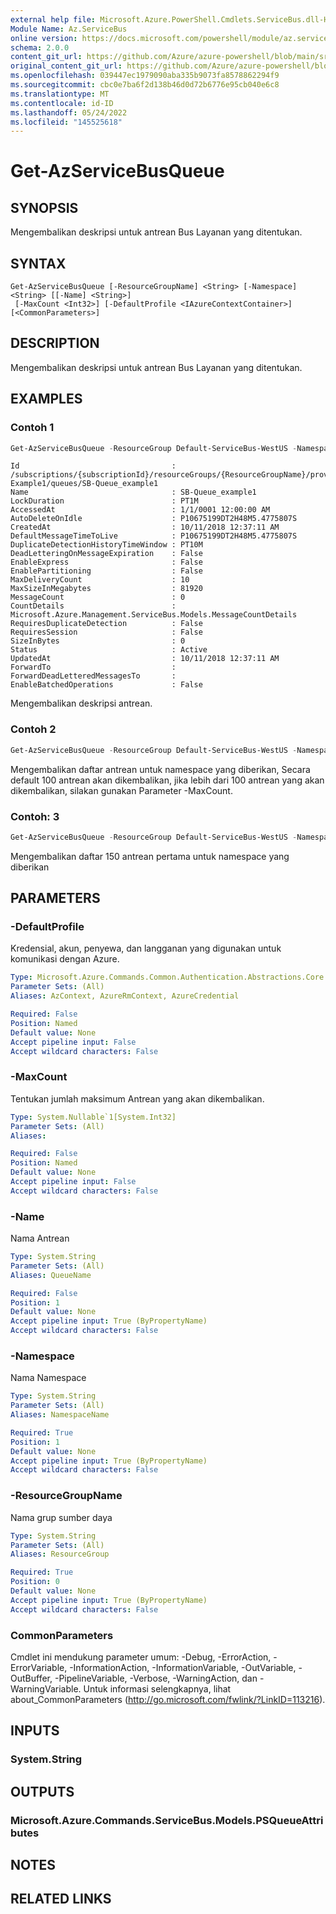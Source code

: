 ```yaml
---
external help file: Microsoft.Azure.PowerShell.Cmdlets.ServiceBus.dll-Help.xml
Module Name: Az.ServiceBus
online version: https://docs.microsoft.com/powershell/module/az.servicebus/get-azservicebusqueue
schema: 2.0.0
content_git_url: https://github.com/Azure/azure-powershell/blob/main/src/ServiceBus/ServiceBus/help/Get-AzServiceBusQueue.md
original_content_git_url: https://github.com/Azure/azure-powershell/blob/main/src/ServiceBus/ServiceBus/help/Get-AzServiceBusQueue.md
ms.openlocfilehash: 039447ec1979090aba335b9073fa8578862294f9
ms.sourcegitcommit: cbc0e7ba6f2d138b46d0d72b6776e95cb040e6c8
ms.translationtype: MT
ms.contentlocale: id-ID
ms.lasthandoff: 05/24/2022
ms.locfileid: "145525618"
---
```

# Get-AzServiceBusQueue

## SYNOPSIS
Mengembalikan deskripsi untuk antrean Bus Layanan yang ditentukan.

## SYNTAX

```
Get-AzServiceBusQueue [-ResourceGroupName] <String> [-Namespace] <String> [[-Name] <String>]
 [-MaxCount <Int32>] [-DefaultProfile <IAzureContextContainer>] [<CommonParameters>]
```

## DESCRIPTION
Mengembalikan deskripsi untuk antrean Bus Layanan yang ditentukan.

## EXAMPLES

### Contoh 1
```powershell
Get-AzServiceBusQueue -ResourceGroup Default-ServiceBus-WestUS -NamespaceName SB-Example1 -QueueName SB-Queue_example1
```

```output
Id                                  : /subscriptions/{subscriptionId}/resourceGroups/{ResourceGroupName}/providers/Microsoft.ServiceBus/namespaces/SB-Example1/queues/SB-Queue_example1
Name                                : SB-Queue_example1
LockDuration                        : PT1M
AccessedAt                          : 1/1/0001 12:00:00 AM
AutoDeleteOnIdle                    : P10675199DT2H48M5.4775807S
CreatedAt                           : 10/11/2018 12:37:11 AM
DefaultMessageTimeToLive            : P10675199DT2H48M5.4775807S
DuplicateDetectionHistoryTimeWindow : PT10M
DeadLetteringOnMessageExpiration    : False
EnableExpress                       : False
EnablePartitioning                  : False
MaxDeliveryCount                    : 10
MaxSizeInMegabytes                  : 81920
MessageCount                        : 0
CountDetails                        : Microsoft.Azure.Management.ServiceBus.Models.MessageCountDetails
RequiresDuplicateDetection          : False
RequiresSession                     : False
SizeInBytes                         : 0
Status                              : Active
UpdatedAt                           : 10/11/2018 12:37:11 AM
ForwardTo                           :
ForwardDeadLetteredMessagesTo       :
EnableBatchedOperations             : False
```

Mengembalikan deskripsi antrean.

### Contoh 2
```powershell
Get-AzServiceBusQueue -ResourceGroup Default-ServiceBus-WestUS -NamespaceName SB-Example1
```

Mengembalikan daftar antrean untuk namespace yang diberikan, Secara default 100 antrean akan dikembalikan, jika lebih dari 100 antrean yang akan dikembalikan, silakan gunakan Parameter -MaxCount.

### Contoh: 3
```powershell
Get-AzServiceBusQueue -ResourceGroup Default-ServiceBus-WestUS -NamespaceName SB-Example1 -MaxCount 150
```

Mengembalikan daftar 150 antrean pertama untuk namespace yang diberikan

## PARAMETERS

### -DefaultProfile
Kredensial, akun, penyewa, dan langganan yang digunakan untuk komunikasi dengan Azure.

```yaml
Type: Microsoft.Azure.Commands.Common.Authentication.Abstractions.Core.IAzureContextContainer
Parameter Sets: (All)
Aliases: AzContext, AzureRmContext, AzureCredential

Required: False
Position: Named
Default value: None
Accept pipeline input: False
Accept wildcard characters: False
```

### -MaxCount
Tentukan jumlah maksimum Antrean yang akan dikembalikan.

```yaml
Type: System.Nullable`1[System.Int32]
Parameter Sets: (All)
Aliases:

Required: False
Position: Named
Default value: None
Accept pipeline input: False
Accept wildcard characters: False
```

### -Name
Nama Antrean

```yaml
Type: System.String
Parameter Sets: (All)
Aliases: QueueName

Required: False
Position: 1
Default value: None
Accept pipeline input: True (ByPropertyName)
Accept wildcard characters: False
```

### -Namespace
Nama Namespace

```yaml
Type: System.String
Parameter Sets: (All)
Aliases: NamespaceName

Required: True
Position: 1
Default value: None
Accept pipeline input: True (ByPropertyName)
Accept wildcard characters: False
```

### -ResourceGroupName
Nama grup sumber daya

```yaml
Type: System.String
Parameter Sets: (All)
Aliases: ResourceGroup

Required: True
Position: 0
Default value: None
Accept pipeline input: True (ByPropertyName)
Accept wildcard characters: False
```

### CommonParameters
Cmdlet ini mendukung parameter umum: -Debug, -ErrorAction, -ErrorVariable, -InformationAction, -InformationVariable, -OutVariable, -OutBuffer, -PipelineVariable, -Verbose, -WarningAction, dan -WarningVariable. Untuk informasi selengkapnya, lihat about_CommonParameters (http://go.microsoft.com/fwlink/?LinkID=113216).

## INPUTS

### System.String

## OUTPUTS

### Microsoft.Azure.Commands.ServiceBus.Models.PSQueueAttributes

## NOTES

## RELATED LINKS
